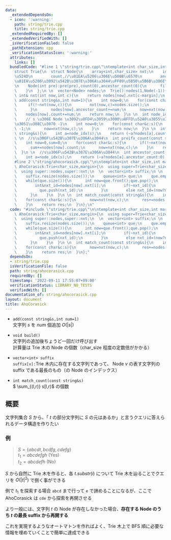 ```yaml
---
data:
  _extendedDependsOn:
  - icon: ':warning:'
    path: string/trie.cpp
    title: string/trie.cpp
  _extendedRequiredBy: []
  _extendedVerifiedWith: []
  _isVerificationFailed: false
  _pathExtension: cpp
  _verificationStatusIcon: ':warning:'
  attributes:
    links: []
  bundledCode: "#line 1 \"string/trie.cpp\"\ntemplate<int char_size,int margin>\n\
    struct Trie{\n  struct Node{\n    array<int,char_size> nxt;\n    int pre,//\u624B\
    \u524D\n        count,//\u81EA\u5206\u306E\u500B\u6570\n        ancestor_count;//\uFF08\
    \u81EA\u5206\u3092\u542B\u307E\u306A\u3044\uFF09\u5B50\u5B6B\u306E\u500B\u6570\
    \n    Node(int pre):pre(pre),count(0),ancestor_count(0){\n      fill(nxt.begin(),nxt.end(),-1);\n\
    \    }\n  };\n \n  vector<Node> nodes;\n  Trie():nodes(1,Node(-1)){}\n  \n  inline\
    \ int& nxt(int now,int c){\n    return nodes[now].nxt[c-margin];\n  }\n \n  int\
    \ add(const string&s,int num=1){\n    int now=0;\n    for(const char&c:s){\n \
    \     if(!~nxt(now,c)){\n        nxt(now,c)=nodes.size();\n        nodes.emplace_back(Node(now));\n\
    \      }\n      nodes[now].ancestor_count+=num;\n      now=nxt(now,c);\n    }\n\
    \    nodes[now].count+=num;\n    return now;\n  }\n \n  int node_idx(const string&s){\n\
    \    // s \u306E Node \u3092\u8FD4\u3059\u3000\u8FFD\u52A0\u3055\u308C\u3066\u7121\
    \u3051\u308C\u3070 -1\n    int now=0;\n    for(const char&c:s){\n      if(!~nxt(now,c))return\
    \ -1;\n      now=nxt(now,c);\n    }\n    return now;\n  }\n \n  int count(const\
    \ string&s){\n    int a=node_idx(s);\n    return (~a?nodes[a].count:0);\n  }\n\
    \ \n  //s\u306F\u542B\u307E\u306A\u3044\n  int preifx_count(const string&s){\n\
    \    int now=0,sum=0;\n    for(const char&c:s){\n      if(!~nxt(now,c))break;\n\
    \      sum+=nodes[now].count;\n      now=nxt(now,c);\n    }\n    return sum;\n\
    \  }\n \n  //s\u306F\u542B\u307E\u306A\u3044\n  int ancestor_count(const string&s){\n\
    \    int a=node_idx(s);\n    return (~a?nodes[a].ancestor_count:0);\n  }\n};\n\
    #line 2 \"string/ahocorasick.cpp\"\n\ntemplate<int char_size,int margin>\nstruct\
    \ AhoCorasick:Trie<char_size,margin>{\n  using super=Trie<char_size,margin>;\n\
    \  using super::nodes,super::nxt;\n  \n  vector<int> suffix;\n \n  void build(){\n\
    \    suffix.resize(nodes.size());\n    queue<int> que;\n    que.emplace(0);\n\
    \    while(que.size()){\n      int now=que.front();que.pop();\n      for(int i=0;i<char_size;i++){\n\
    \        int&nxt_id=nodes[now].nxt[i];\n        if(~nxt_id){\n          suffix[nxt_id]=(now?nodes[suffix[now]].nxt[i]:0);\n\
    \          que.push(nxt_id);\n        }\n        else nxt_id=(now?nodes[suffix[now]].nxt[i]:0);\n\
    \      }\n    }\n  }\n \n  int match_count(const string&s){\n    int res=0,now=0;\n\
    \    for(const char&c:s){\n      now=nxt(now,c);\n      res+=nodes[now].count;\n\
    \    }\n    return res;\n  }\n};\n"
  code: "#include \"string/trie.cpp\"\n\ntemplate<int char_size,int margin>\nstruct\
    \ AhoCorasick:Trie<char_size,margin>{\n  using super=Trie<char_size,margin>;\n\
    \  using super::nodes,super::nxt;\n  \n  vector<int> suffix;\n \n  void build(){\n\
    \    suffix.resize(nodes.size());\n    queue<int> que;\n    que.emplace(0);\n\
    \    while(que.size()){\n      int now=que.front();que.pop();\n      for(int i=0;i<char_size;i++){\n\
    \        int&nxt_id=nodes[now].nxt[i];\n        if(~nxt_id){\n          suffix[nxt_id]=(now?nodes[suffix[now]].nxt[i]:0);\n\
    \          que.push(nxt_id);\n        }\n        else nxt_id=(now?nodes[suffix[now]].nxt[i]:0);\n\
    \      }\n    }\n  }\n \n  int match_count(const string&s){\n    int res=0,now=0;\n\
    \    for(const char&c:s){\n      now=nxt(now,c);\n      res+=nodes[now].count;\n\
    \    }\n    return res;\n  }\n};"
  dependsOn:
  - string/trie.cpp
  isVerificationFile: false
  path: string/ahocorasick.cpp
  requiredBy: []
  timestamp: '2022-09-11 17:55:07+09:00'
  verificationStatus: LIBRARY_NO_TESTS
  verifiedWith: []
documentation_of: string/ahocorasick.cpp
layout: document
title: AhoCorasick
---
```

* ```add(const string&s,int num=1)```  
文字列 $s$ を $num$ 個追加
$O(|s|)$

* ```void build()```  
文字列の追加後ちょうど一回だけ呼び出す  
計算量は Trie 木の Node の個数（char_size 程度の定数倍がかかる）

* ```vector<int> suffix```  
```suffix[v]:```Trie 木内に存在する文字列であって、 Node $v$ の表す文字列の suffix である最長のもの（の Node のインデックス）

* ```int match_count(const string&s)```  
$ \sum_{(l,r)} s[l,r)$ の個数 

## 概要
文字列集合 $S$ から、「 $t$ の部分文字列に $S$ の元はあるか」と言うクエリに答えられるデータ構造を作りたい  

### 例
>$S=\{abcdt,bcdfg,cdefg\}$  
>$t_1=abcdefgh$ (Yes)  
>$t_2=abcdefh$ (No)  


$S$ から自然に Trie 木を作ると、各 $t.substr(i)$ について Trie 木を辿ることでクエリを $O(|t|^2)$ で捌く事ができる  

例で $t_1$ を探索する場合 ```abcd``` まで行って ```e``` で諦めることになるが、ここで AhoCorasick は ```cde``` から探索を再開させる

より一般には、文字列 $t$ の Node が存在しなかった場合、**存在する Node のうち $t$ の最長 suffix から再開する**  

これを実現するようなオートマトンを作ればよく、Trie 木上で BFS 順に必要な情報を埋めていくことで簡単に達成できる
